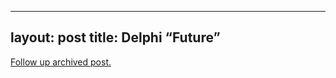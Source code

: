 
---
layout: post
title: Delphi &#8220;Future&#8221;
---
[Follow up archived post.](/alex.ciobanu.org/indexdd23.html)